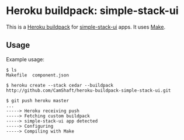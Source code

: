 Heroku buildpack: simple-stack-ui
===================

This is a [Heroku buildpack](http://devcenter.heroku.com/articles/buildpacks) for [simple-stack-ui](https://github.com/CamShaft/simple-stack-ui) apps.
It uses [Make](http://www.gnu.org/software/make/).

Usage
-----

Example usage:

    $ ls
    Makefile  component.json

    $ heroku create --stack cedar --buildpack http://github.com/CamShaft/heroku-buildpack-simple-stack-ui.git

    $ git push heroku master
    ...
    -----> Heroku receiving push
    -----> Fetching custom buildpack
    -----> simple-stack-ui app detected
    -----> Configuring
    -----> Compiling with Make
